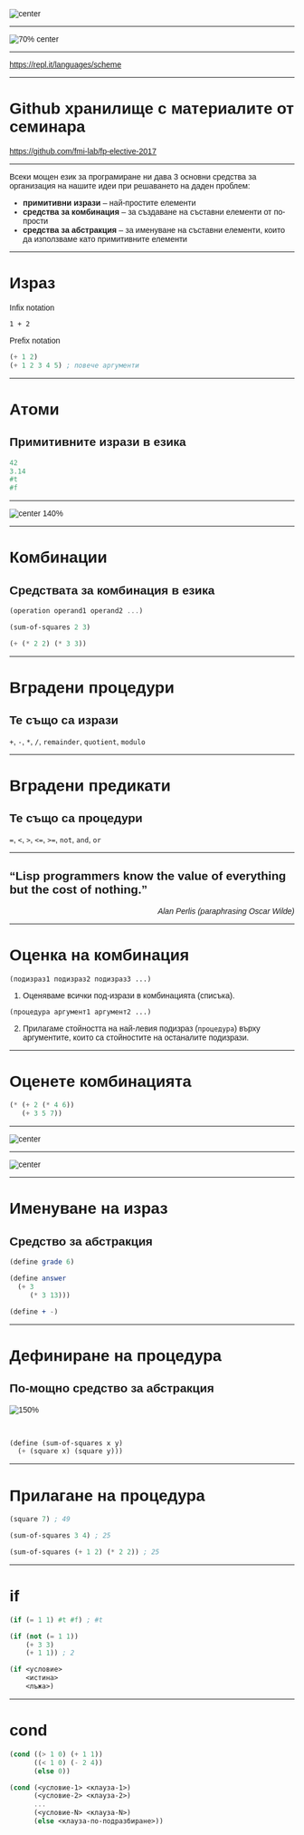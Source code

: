 <style type="text/css">
html, body, div, p { font-family: Helvetica; }
</style>

![center](images/sicp.jpg)

---

![70% center](images/learn-you-a-haskell.jpg)

---

https://repl.it/languages/scheme

---

# Github хранилище с материалите от семинара

https://github.com/fmi-lab/fp-elective-2017

---

Всеки мощен език за програмиране ни дава 3 основни средства за организация на нашите идеи при решаването на даден проблем:

- **примитивни изрази** – най-простите елементи
- **средства за комбинация** – за създаване на съставни елементи от по-прости
- **средства за абстракция** – за именуване на съставни елементи, които да използваме като примитивните елементи

---

# Израз

Infix notation
```
1 + 2
```

Prefix notation
```scheme
(+ 1 2)
(+ 1 2 3 4 5) ; повече аргументи
```

---

# Атоми

## Примитивните изрази в езика

```scheme
42
3.14
#t
#f
```

---

![center 140%](images/lists-everywhere.jpg)

---

# Комбинации

## Средствата за комбинация в езика

```scheme
(operation operand1 operand2 ...)
```

```scheme
(sum-of-squares 2 3)
```

```scheme
(+ (* 2 2) (* 3 3))
```

---

# Вградени процедури

## Te също са изрази

`+`, `-`, `*`, `/`, `remainder`, `quotient`, `modulo`

---

# Вградени предикати

## Те също са процедури

`=`, `<`, `>`, `<=`, `>=`, `not`, `and`, `or`

---

“Lisp programmers know the value
of everything but the cost of nothing.”
--
*<div style="text-align: right">Alan Perlis
(paraphrasing Oscar Wilde)</div>*

---

# Оценка на комбинация

`(подизраз1 подизраз2 подизраз3 ...)`

1. Оценяваме всички под-изрази в комбинацията (списъка).

`(процедура аргумент1 аргумент2 ...)`

2. Прилагаме стойността на най-левия подизраз (`процедура`) върху аргументите, които са стойностите на останалите подизрази.

---

# Оценете комбинацията

```scheme
(* (+ 2 (* 4 6))
   (+ 3 5 7))
```

---

![center](images/tree.png)

---

![center](images/tree-accumulation.png)

---

# Именуване на израз

## Средство за абстракция

```scheme
(define grade 6)
```

```scheme
(define answer
  (+ 3
     (* 3 13)))
```

```scheme
(define + -)
```

---

# Дефиниране на процедура

## По-мощно средство за абстракция

![150%](images/square.png)

<br>

```scheme
(define (sum-of-squares x y)
  (+ (square x) (square y)))
```

---

# Прилагане на процедура

```scheme
(square 7) ; 49
```

```scheme
(sum-of-squares 3 4) ; 25
```

```scheme
(sum-of-squares (+ 1 2) (* 2 2)) ; 25
```

---

# if

```scheme
(if (= 1 1) #t #f) ; #t
```

```scheme
(if (not (= 1 1))
    (+ 3 3)
    (+ 1 1)) ; 2
```

```scheme
(if <условие>
    <истина>
    <лъжа>)
```

---

# cond

```scheme
(cond ((> 1 0) (+ 1 1))
      ((< 1 0) (- 2 4))
      (else 0))
```

```scheme
(cond (<условие-1> <клауза-1>)
      (<условие-2> <клауза-2>)
      ...
      (<условие-N> <клауза-N>)
      (else <клауза-по-подразбиране>))
```
